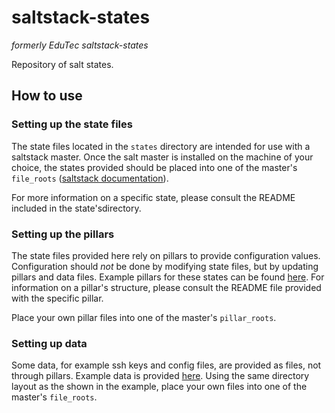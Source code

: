 # saltstack-states
_formerly EduTec saltstack-states_

Repository of salt states.

## How to use

### Setting up the state files

The state files located in the `states` directory are intended for use with a saltstack master.
Once the salt master is installed on the machine of your choice, the states provided should
be placed into one of the master's `file_roots` ([saltstack documentation](https://docs.saltstack.com/en/latest/ref/file_server/file_roots.html)).

For more information on a specific state, please consult the README included
in the state'sdirectory.
 
### Setting up the pillars

The state files provided here rely on pillars to provide configuration values. Configuration should _not_
be done by modifying state files, but by updating pillars and data files. Example pillars for these states
can be found [here](https://github.com/strangedev/saltstack-pillar-examples).
For information on a pillar's structure, please consult the README file provided with the specific pillar.

Place your own pillar files into one of the master's `pillar_roots`.

### Setting up data

Some data, for example ssh keys and config files, are provided as files, not through pillars.
Example data is provided [here](https://github.com/strangedev/saltstack-data-examples).
Using the same directory layout as the shown in the example, place your own files into one of the master's `file_roots`. 
